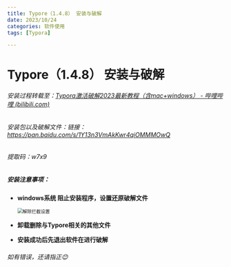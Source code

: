 ```yaml
---
title: Typore（1.4.8） 安装与破解
date: 2023/10/24
categories: 软件使用
tags: [Typora]

---
```


<!-- toc -->

<!-- more -->

# Typore（1.4.8） 安装与破解

###### 安装过程转载至：[Typora激活破解2023最新教程（含mac+windows） - 哔哩哔哩 (bilibili.com)](https://www.bilibili.com/read/cv24557020/)

###### 安装包以及破解文件：链接：https://pan.baidu.com/s/1Y13n3VmAkKwr4qiOMMMOwQ 
######                                       提取码：w7x9

##### 安装注意事项：

- **windows系统 阻止安装程序，设置还原破解文件**

  <img src="C:\Users\dell\Desktop\typore\Fig\解除拦截设置.png" alt="解除拦截设置" style="zoom: 75%;" />

- **卸载删除与Typore相关的其他文件**

- **安装成功后先退出软件在进行破解**

###### 如有错误，还请指正😊
